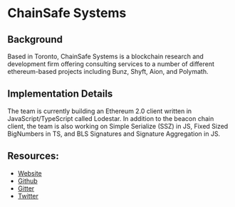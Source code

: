 # ChainSafe Systems

## Background

Based in Toronto, ChainSafe Systems is a blockchain research and development firm offering consulting services to a number of different ethereum-based projects including Bunz, Shyft, Aion, and Polymath.

## Implementation Details

The team is currently building an Ethereum 2.0 client written in JavaScript/TypeScript called Lodestar. In addition to the beacon chain client, the team is also working on Simple Serialize \(SSZ\) in JS, Fixed Sized BigNumbers in TS, and BLS Signatures and Signature Aggregation in JS.

## Resources:

* [Website](https://chainsafe.io/)
* [Github](https://github.com/ChainSafeSystems/lodestar)
* [Gitter](https://gitter.im/chainsafe/lodestar)
* [Twitter](https://twitter.com/chainsafeth)

